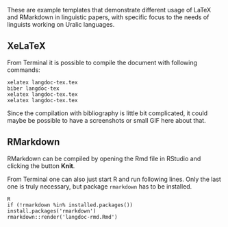 These are example templates that demonstrate different usage of LaTeX and RMarkdown in linguistic papers, with specific focus to the needs of linguists working on Uralic languages.

## XeLaTeX

From Terminal it is possible to compile the document with following commands:

    xelatex langdoc-tex.tex
    biber langdoc-tex
    xelatex langdoc-tex.tex
    xelatex langdoc-tex.tex

Since the compilation with bibliography is little bit complicated, it could maybe be possible to have a screenshots or small GIF here about that.

## RMarkdown

RMarkdown can be compiled by opening the Rmd file in RStudio and clicking the button **Knit**. 

From Terminal one can also just start R and run following lines. Only the last one is truly necessary, but package `rmarkdown` has to be installed.

    R
    if (!rmarkdown %in% installed.packages()) install.packages('rmarkdown')
    rmarkdown::render('langdoc-rmd.Rmd')
